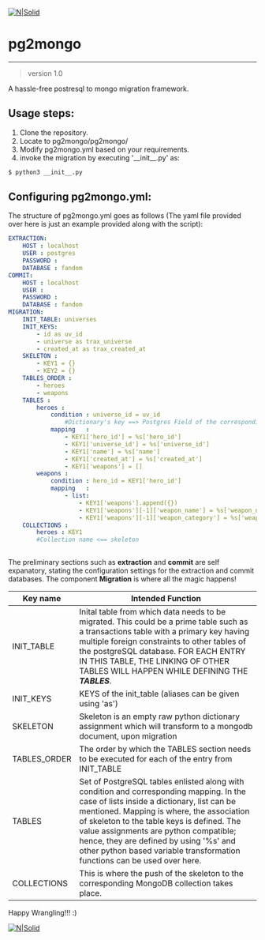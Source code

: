 [![N|Solid](https://github.com/datawrangl3r/pg2mongo/blob/master/pg2mongo/pg2mongo.png)](https://github.com/datawrangl3r/pg2mongo)
# pg2mongo
-----------
> version 1.0

A hassle-free postresql to mongo migration framework.

## Usage steps:
1. Clone the repository.
2. Locate to pg2mongo/pg2mongo/
3. Modify pg2mongo.yml based on your requirements.
4. invoke the migration by executing '\_\_init\_\_.py' as:
```sh
$ python3 __init__.py
```

## Configuring pg2mongo.yml:

The structure of pg2mongo.yml goes as follows (The yaml file provided over here is just an example provided along with the script):

```yml
EXTRACTION:
    HOST : localhost 
    USER : postgres
    PASSWORD : 
    DATABASE : fandom
COMMIT:
    HOST : localhost
    USER :
    PASSWORD :
    DATABASE : fandom
MIGRATION:
    INIT_TABLE: universes
    INIT_KEYS:
        - id as uv_id
        - universe as trax_universe
        - created_at as trax_created_at
    SKELETON : 
        - KEY1 = {}
        - KEY2 = {}
    TABLES_ORDER :
        - heroes
        - weapons
    TABLES :
        heroes :
            condition : universe_id = uv_id
                #Dictionary's key ==> Postgres Field of the corresponding schema.table1
            mapping   :
                - KEY1['hero_id'] = %s['hero_id']
                - KEY1['universe_id'] = %s['universe_id']
                - KEY1['name'] = %s['name']
                - KEY1['created_at'] = %s['created_at']
                - KEY1['weapons'] = []
        weapons :
            condition : hero_id = KEY1['hero_id']
            mapping   :
                - list:
                    - KEY1['weapons'].append({})
                    - KEY1['weapons'][-1]['weapon_name'] = %s['weapon_name']
                    - KEY1['weapons'][-1]['weapon_category'] = %s['weapon_category']
    COLLECTIONS :
        heroes : KEY1
        #Collection name <== skeleton
        
```

The preliminary sections such as **extraction** and **commit** are self expanatory, stating the configuration settings for the extraction and commit databases. The component **Migration** is where all the magic happens!

|Key name | Intended Function |
|---------|-------------------|
| INIT_TABLE | Inital table from which data needs to be migrated. This could be a prime table such as a transactions table with a primary key having multiple foreign constraints to other tables of the postgreSQL database. FOR EACH ENTRY IN THIS TABLE, THE LINKING OF OTHER TABLES WILL HAPPEN WHILE DEFINING THE ***TABLES***.
| INIT_KEYS | KEYS of the init_table (aliases can be given using 'as')|
| SKELETON | Skeleton is an empty raw python dictionary assignment which will transform to a mongodb document, upon migration |
| TABLES_ORDER | The order by which the TABLES section needs to be executed for each of the entry from INIT_TABLE |
| TABLES | Set of PostgreSQL tables enlisted along with condition and corresponding mapping. In the case of lists inside a dictionary, list can be mentioned. Mapping is where, the association of skeleton to the table keys is defined. The value assignments are python compatible; hence, they are defined by using '%s' and other python based variable transformation functions can be used over here.|
| COLLECTIONS | This is where the push of the skeleton to the corresponding MongoDB collection takes place. |

Happy Wrangling!!! :)

[![N|Solid](http://3.bp.blogspot.com/-UT3SH3wDuYE/WULNcoEkC4I/AAAAAAAAHcc/KaGogqAIvuwPu9UP06jiEl2U39Wj7VX2ACK4BGAYYCw/w800/Logomakr_7nINLC.png)](http://www.datawrangler.in/)
